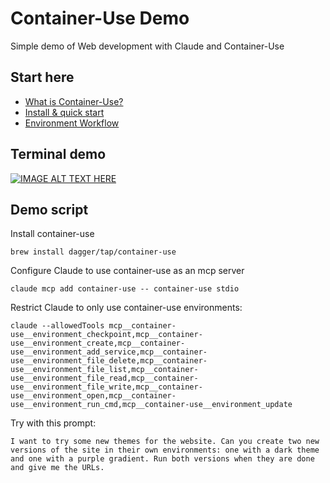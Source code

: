 # Container-Use Demo

Simple demo of Web development with Claude and Container-Use

## Start here

- [What is Container-Use?](https://container-use.com/introduction)
- [Install & quick start](https://container-use.com/quickstart)
- [Environment Workflow](https://container-use.com/environment-workflow)

## Terminal demo

[![IMAGE ALT TEXT HERE](https://img.youtube.com/vi/qfTFL37R72E/0.jpg)](https://www.youtube.com/watch?v=qfTFL37R72E)

## Demo script

Install container-use

```
brew install dagger/tap/container-use
```

Configure Claude to use container-use as an mcp server

```
claude mcp add container-use -- container-use stdio
```

Restrict Claude to only use container-use environments:

```
claude --allowedTools mcp__container-use__environment_checkpoint,mcp__container-use__environment_create,mcp__container-use__environment_add_service,mcp__container-use__environment_file_delete,mcp__container-use__environment_file_list,mcp__container-use__environment_file_read,mcp__container-use__environment_file_write,mcp__container-use__environment_open,mcp__container-use__environment_run_cmd,mcp__container-use__environment_update
```

Try with this prompt:

```
I want to try some new themes for the website. Can you create two new versions of the site in their own environments: one with a dark theme and one with a purple gradient. Run both versions when they are done and give me the URLs.
```
